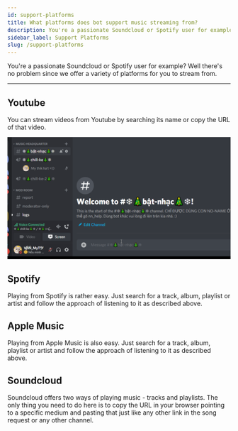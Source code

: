 ```yaml
---
id: support-platforms
title: What platforms does bot support music streaming from?
description: You're a passionate Soundcloud or Spotify user for example? Well there's no problem since we offer a variety of platforms for you to stream from.
sidebar_label: Support Platforms
slug: /support-platforms
---
```


You're a passionate Soundcloud or Spotify user for example? Well there's no problem since we offer a variety of platforms for you to stream from.

---
## Youtube
You can stream videos from Youtube by searching its name or copy the URL of that video.

<div style={{textAlign: 'center'}}>

![Play Music](./gif/1.gif)  

</div>

## Spotify
Playing from Spotify is rather easy. Just search for a track, album, playlist or artist and follow the approach of listening to it as described above.
## Apple Music
Playing from Apple Music is also easy. Just search for a track, album, playlist or artist and follow the approach of listening to it as described above.
## Soundcloud
Soundcloud offers two ways of playing music - tracks and playlists. The only thing you need to do here is to copy the URL in your browser pointing to a specific medium and pasting that just like any other link in the song request or any other channel.
